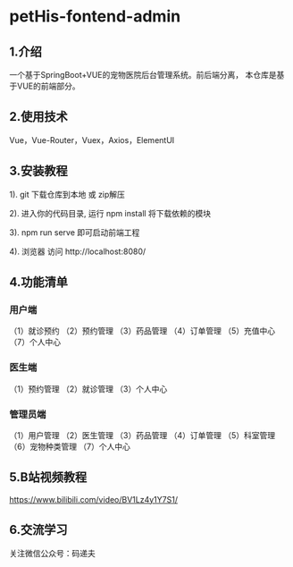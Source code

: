 # petHis-fontend-admin

## 1.介绍
一个基于SpringBoot+VUE的宠物医院后台管理系统。前后端分离， 本仓库是基于VUE的前端部分。



## 2.使用技术
Vue，Vue-Router，Vuex，Axios，ElementUI


## 3.安装教程

1).  git 下载仓库到本地  或 zip解压

2).  进入你的代码目录, 运行 npm install 将下载依赖的模块

3).  npm run serve  即可启动前端工程

4).  浏览器 访问 http://localhost:8080/


## 4.功能清单

### 用户端
（1）就诊预约
（2）预约管理
（3）药品管理
（4）订单管理
（5）充值中心
（7）个人中心


### 医生端
（1）预约管理
（2）就诊管理
（3）个人中心


### 管理员端
（1）用户管理
（2）医生管理
（3）药品管理
（4）订单管理
（5）科室管理
（6）宠物种类管理
（7）个人中心



## 5.B站视频教程
https://www.bilibili.com/video/BV1Lz4y1Y7S1/

## 6.交流学习
关注微信公众号：码递夫





